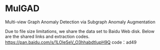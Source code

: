 # MulGAD
Multi-view Graph Anomaly Detection via Subgraph Anomaly Augmentation

Due to file size limitations, we share the data set to Baidu Web disk. Below are the shared links and extraction codes.
https://pan.baidu.com/s/1LOleSeV_O3hhabdtIupH9Q 
code：ad49
